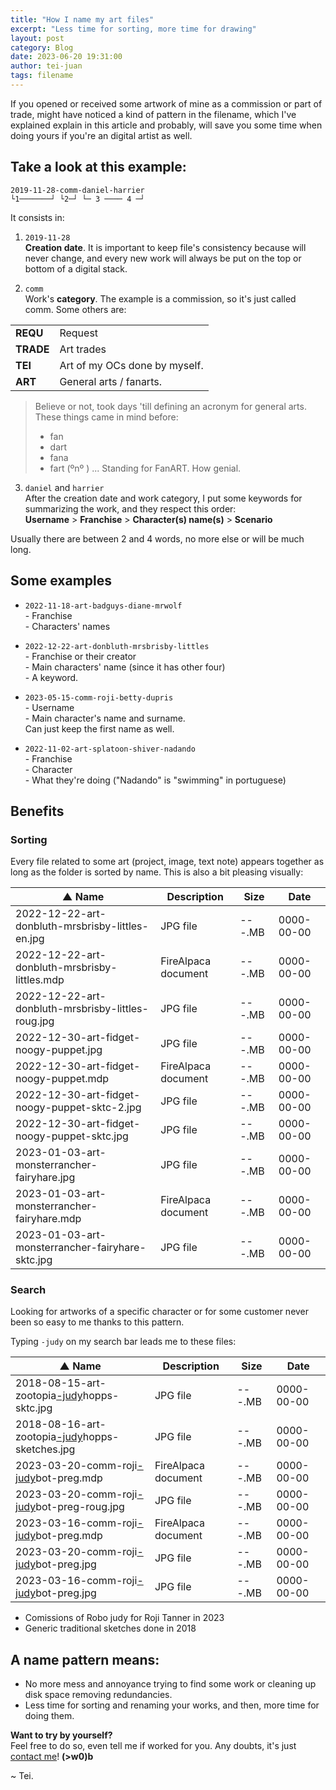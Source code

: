 ```yaml
---
title: "How I name my art files"
excerpt: "Less time for sorting, more time for drawing"
layout: post
category: Blog
date: 2023-06-20 19:31:00
author: tei-juan
tags: filename
---
```


If you opened or received some artwork of mine as a commission or part of trade, might have noticed a kind of pattern in the filename, which I've explained explain in this article and probably, will save you some time when doing yours if you're an digital artist as well.  

## Take a look at this example:  

```
2019-11-28-comm-daniel-harrier
└1───────┘ └2─┘ └─ 3 ──── 4 ─┘
```

It consists in:  

1. `2019-11-28`  
**Creation date**. It is important to keep file's consistency because will never change, and every new work will always be put on the top or bottom of a digital stack.

2. `comm`  
Work's **category**. The example is a commission, so it's just called comm. Some others are:

| | |
|---|---|
| **REQU**  | Request |
| **TRADE**  | Art trades   |
| **TEI**  | Art of my OCs done by myself.   |
| **ART**  | General arts / fanarts.   |

> Believe or not, took days 'till defining an acronym for general arts. These things came in mind before:
> - fan  
> - dart  
> - fana  
> - fart \(ºnº \) ... Standing for FanART. How genial.

3. `daniel` and `harrier`   
After the creation date and work category, I put some keywords for summarizing the work, and they respect this order:  
**Username** > **Franchise** > **Character(s) name(s)** > **Scenario**  

Usually there are between 2 and 4 words, no more else or will be much long.  

## Some examples

- `2022-11-18-art-badguys-diane-mrwolf`  
\- Franchise  
\- Characters' names    

- `2022-12-22-art-donbluth-mrsbrisby-littles`  
\- Franchise or their creator  
\- Main characters' name (since it has other four)  
\- A keyword.    

- `2023-05-15-comm-roji-betty-dupris`  
\- Username  
\- Main character's name and surname.  
Can just keep the first name as well.  

- `2022-11-02-art-splatoon-shiver-nadando`  
\- Franchise  
\- Character  
\- What they're doing ("Nadando" is "swimming" in portuguese)

## Benefits

### Sorting

Every file related to some art (project, image, text note) appears together as long as the folder is sorted by name. This is also a bit pleasing visually:  

| ▲ Name | Description | Size | Date |
| --- | --- | --- | --- |
| 2022-12-22-art-donbluth-mrsbrisby-littles-en.jpg | JPG file | ---.MB | 0000-00-00 |
| 2022-12-22-art-donbluth-mrsbrisby-littles.mdp | FireAlpaca  document | ---.MB | 0000-00-00 |
| 2022-12-22-art-donbluth-mrsbrisby-littles-roug.jpg | JPG file | ---.MB | 0000-00-00 |
| 2022-12-30-art-fidget-noogy-puppet.jpg | JPG file | ---.MB | 0000-00-00 |
| 2022-12-30-art-fidget-noogy-puppet.mdp | FireAlpaca  document | ---.MB | 0000-00-00 |
| 2022-12-30-art-fidget-noogy-puppet-sktc-2.jpg | JPG file | ---.MB | 0000-00-00 |
| 2022-12-30-art-fidget-noogy-puppet-sktc.jpg | JPG file | ---.MB | 0000-00-00 |
| 2023-01-03-art-monsterrancher-fairyhare.jpg | JPG file | ---.MB | 0000-00-00 |
| 2023-01-03-art-monsterrancher-fairyhare.mdp | FireAlpaca  document | ---.MB | 0000-00-00 |
| 2023-01-03-art-monsterrancher-fairyhare-sktc.jpg | JPG file | ---.MB | 0000-00-00 |

### Search

Looking for artworks of a specific character or for some customer never been so easy to me thanks to this pattern. 

Typing `-judy` on my search bar leads me to these files:    

| ▲ Name | Description | Size | Date |
| --- | --- | --- | --- |
| 2018-08-15-art-zootopia<u>-judy</u>hopps-sktc.jpg | JPG file | ---.MB | 0000-00-00 |
| 2018-08-16-art-zootopia<u>-judy</u>hopps-sketches.jpg | JPG file | ---.MB | 0000-00-00 |
| 2023-03-20-comm-roji<u>-judy</u>bot-preg.mdp | FireAlpaca  document | ---.MB | 0000-00-00 |
| 2023-03-20-comm-roji<u>-judy</u>bot-preg-roug.jpg | JPG file | ---.MB | 0000-00-00 |
| 2023-03-16-comm-roji<u>-judy</u>bot-preg.mdp | FireAlpaca  document | ---.MB | 0000-00-00 |
| 2023-03-20-comm-roji<u>-judy</u>bot-preg.jpg | JPG file | ---.MB | 0000-00-00 |
| 2023-03-16-comm-roji<u>-judy</u>bot-preg.jpg | JPG file | ---.MB | 0000-00-00 |

- Comissions of Robo judy for Roji Tanner in 2023  
- Generic traditional sketches done in 2018  

## A name pattern means:
- No more mess and annoyance trying to find some work or cleaning up disk space removing redundancies.  
- Less time for sorting and renaming your works, and then, more time for doing them.  

**Want to try by yourself?**  
Feel free to do so, even tell me if worked for you. Any doubts, it's just [contact me](/contact)! **(\>w0\)b**

\~ Tei.
